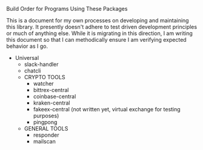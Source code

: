 Build Order for Programs Using These Packages

This is a document for my own processes on developing and maintaining this library. It presently doesn't adhere to test
driven development principles or much of anything else. While it is migrating in this direction, I am writing this
document so that I can methodically ensure I am verifying expected behavior as I go.

* Universal
  * slack-handler
  * chatcli
  * CRYPTO TOOLS
    * watcher
    * bittrex-central
    * coinbase-central
    * kraken-central
    * fakeex-central (not written yet, virtual exchange for testing purposes)
    * pingpong
  * GENERAL TOOLS
    * responder
    * mailscan